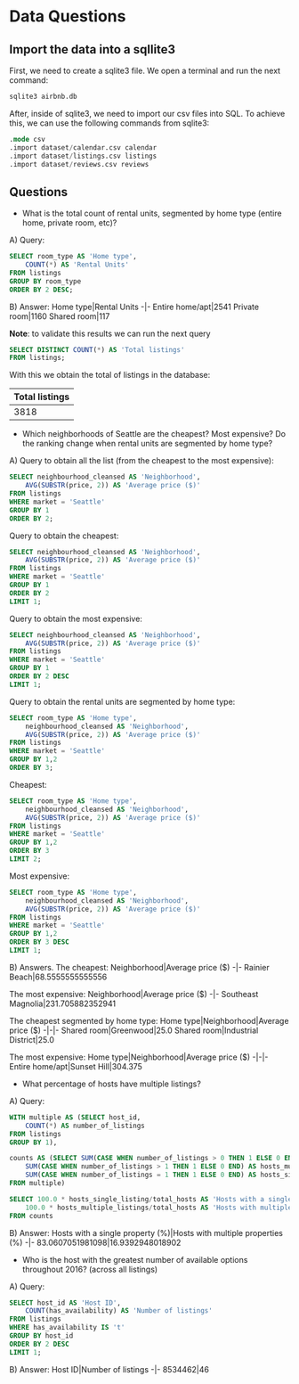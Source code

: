 # Data Questions

## Import the data into a sqllite3
First, we need to create a sqlite3 file. We open a terminal and run the next command:
```bash
sqlite3 airbnb.db
```

After, inside of sqlite3, we need to import our csv files into SQL. To achieve this, we can use the following commands from sqlite3:
```sql
.mode csv
.import dataset/calendar.csv calendar
.import dataset/listings.csv listings
.import dataset/reviews.csv reviews
```

## Questions
- What is the total count of rental units, segmented by home type (entire home, private room, etc)?

A) Query:
```sql
SELECT room_type AS 'Home type',
    COUNT(*) AS 'Rental Units'
FROM listings
GROUP BY room_type
ORDER BY 2 DESC;
```

B) Answer:
Home type|Rental Units
-|-
Entire home/apt|2541
Private room|1160
Shared room|117

**Note**: to validate this results we can run the next query
```sql
SELECT DISTINCT COUNT(*) AS 'Total listings'
FROM listings;
```
With this we obtain the total of listings in the database:

Total listings|
-|
3818|

- Which neighborhoods of Seattle are the cheapest? Most expensive? Do the ranking change when rental units are segmented by home type?

A) Query to obtain all the list (from the cheapest to the most expensive):
```sql
SELECT neighbourhood_cleansed AS 'Neighborhood',
    AVG(SUBSTR(price, 2)) AS 'Average price ($)'
FROM listings
WHERE market = 'Seattle'
GROUP BY 1
ORDER BY 2;
```

Query to obtain the cheapest:
```sql
SELECT neighbourhood_cleansed AS 'Neighborhood',
    AVG(SUBSTR(price, 2)) AS 'Average price ($)'
FROM listings
WHERE market = 'Seattle'
GROUP BY 1
ORDER BY 2
LIMIT 1;
```

Query to obtain the most expensive:
```sql
SELECT neighbourhood_cleansed AS 'Neighborhood',
    AVG(SUBSTR(price, 2)) AS 'Average price ($)'
FROM listings
WHERE market = 'Seattle'
GROUP BY 1
ORDER BY 2 DESC
LIMIT 1;
```

Query to obtain the rental units are segmented by home type:
```sql
SELECT room_type AS 'Home type',
    neighbourhood_cleansed AS 'Neighborhood',
    AVG(SUBSTR(price, 2)) AS 'Average price ($)'
FROM listings
WHERE market = 'Seattle'
GROUP BY 1,2
ORDER BY 3;
```

Cheapest:
```sql
SELECT room_type AS 'Home type',
    neighbourhood_cleansed AS 'Neighborhood',
    AVG(SUBSTR(price, 2)) AS 'Average price ($)'
FROM listings
WHERE market = 'Seattle'
GROUP BY 1,2
ORDER BY 3
LIMIT 2;
```

Most expensive:
```sql
SELECT room_type AS 'Home type',
    neighbourhood_cleansed AS 'Neighborhood',
    AVG(SUBSTR(price, 2)) AS 'Average price ($)'
FROM listings
WHERE market = 'Seattle'
GROUP BY 1,2
ORDER BY 3 DESC
LIMIT 1;
```

B) Answers. 
The cheapest:
Neighborhood|Average price ($)
-|-
Rainier Beach|68.5555555555556

The most expensive:
Neighborhood|Average price ($)
-|-
Southeast Magnolia|231.705882352941

The cheapest segmented by home type:
Home type|Neighborhood|Average price ($)
-|-|-
Shared room|Greenwood|25.0
Shared room|Industrial District|25.0

The most expensive:
Home type|Neighborhood|Average price ($)
-|-|-
Entire home/apt|Sunset Hill|304.375

- What percentage of hosts have multiple listings?

A) Query:
```sql
WITH multiple AS (SELECT host_id,
    COUNT(*) AS number_of_listings
FROM listings
GROUP BY 1),

counts AS (SELECT SUM(CASE WHEN number_of_listings > 0 THEN 1 ELSE 0 END) AS total_hosts,
    SUM(CASE WHEN number_of_listings > 1 THEN 1 ELSE 0 END) AS hosts_multiple_listings,
    SUM(CASE WHEN number_of_listings = 1 THEN 1 ELSE 0 END) AS hosts_single_listing
FROM multiple)

SELECT 100.0 * hosts_single_listing/total_hosts AS 'Hosts with a single property (%)',
    100.0 * hosts_multiple_listings/total_hosts AS 'Hosts with multiple properties (%)'
FROM counts
```

B) Answer:
Hosts with a single property (%)|Hosts with multiple properties (%)
-|-
83.0607051981098|16.9392948018902

- Who is the host with the greatest number of available options throughout 2016? (across all listings)

A) Query:
```sql
SELECT host_id AS 'Host ID',
    COUNT(has_availability) AS 'Number of listings'
FROM listings
WHERE has_availability IS 't'
GROUP BY host_id
ORDER BY 2 DESC
LIMIT 1;
```

B) Answer:
Host ID|Number of listings
-|-
8534462|46